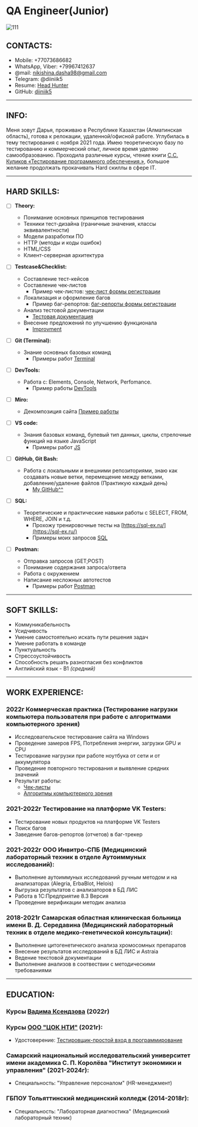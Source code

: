 # QA Engineer(Junior)
![111](https://user-images.githubusercontent.com/92800961/202140041-710e96d3-e9f6-489a-821b-06bf8d44a8e0.png)  



## CONTACTS: 
- Mobile: +77073686682
- WhatsApp, Viber: +79967412637
- @mail: nikishina.dasha98@gmail.com 
- Telegram: @diiniik5
- Resume: [Head Hunter](https://hh.kz/resume/9e288c2eff0b7481350039ed1f52615855534d)
- GitHub: [diiniik5](https://github.com/diiniik5)

---

## INFO:
Меня зовут Дарья, проживаю в Республике Казахстан (Алматинская область), готова к релокации, удаленной/офисной работе. Углубилась в тему тестирования с ноября 2021 года. Имею теоретическую базу по тестированию и коммерческий опыт, личное время уделяю самообразованию. Проходила различные курсы, чтение книги [C.С. Куликов «Тестирование программного обеспечения.»](https://svyatoslav.biz/software_testing_book/), большое желание продолжать прокачивать Hard скиллы в сфере IT.


---

## HARD SKILLS:
- [ ] **Theory:**
  - Понимание основных принципов тестирования
  - Техники тест-дизайна (граничные значения, классы эквивалентности)
  - Модели разработки ПО
  - HTTP (методы и коды ошибок)
  - HTML/CSS
  - Клиент-серверная архитектура

- [ ] **Testcase&Checklist:**
  - Составление тест-кейсов
  - Составление чек-листов
    - Пример чек-листов: [чек-лист формы регистрации](https://docs.google.com/spreadsheets/d/1nNi7k8aUYNtdBYrfcbWd1Qh5xUI7wgwrNdRxgLXX_Ok/edit?usp=sharing)
  - Локализация и оформление багов
    - Пример баг-репортов: [баг-репорты формы регистрации](https://docs.google.com/spreadsheets/d/1nNi7k8aUYNtdBYrfcbWd1Qh5xUI7wgwrNdRxgLXX_Ok/edit#gid=1053810103)
  - Анализ тестовой документации
    - [Тестовая документация](https://docs.google.com/document/d/1RFwxdivPcENf1tOFSpF1ZEXwvCMOX_bZIvEk0fYi2Ko/edit?usp=sharing)
  - Внесение предложений по улучшению функционала
    - [Improvment](https://docs.google.com/spreadsheets/d/1nNi7k8aUYNtdBYrfcbWd1Qh5xUI7wgwrNdRxgLXX_Ok/edit?usp=sharing)

-  [ ] **Git (Terminal):**
  - Знание основных базовых команд
    - Примеры работ [Terminal](https://github.com/diiniik5/Terminal.git)

- [ ] **DevTools:**
  - Работа с: Elements, Console, Network, Perfomance.
    - Пример работы [DevTools](https://drive.google.com/file/d/1MF05ASFqF9vZdDsNmCcE6iBQApKO0Rg_/view?usp=share_link)

- [ ] **Miro:**
  - Декомпозиция сайта [Пример работы](https://drive.google.com/file/d/1yIZFTNoe9oNlYppqvW0URV_TIpkBkAyR/view?usp=share_link)

- [ ] **VS code:** 
  - Знания базовых команд, булевый тип данных, циклы, стрелочные функций на языке JavaScript
    - Примеры работ [JS](https://github.com/diiniik5/JS.git)

- [ ] **GitHub, Git Bash:**
  - Работа с локальными и внешними репозиториями, знаю как создавать новые ветки, перемещение между ветками, добавление/удаление файлов (Практикую каждый день)
    - [My GitHub^^](https://github.com/diiniik5)

- [ ] **SQL:**
  - Теоретические и практические навыки работы с SELECT, FROM, WHERE, JOIN и т.д.
    - Прохожу тренировочные тесты на [https://sql-ex.ru/](https://sql-ex.ru/)
    - Примеры моих запросов [SQL](https://github.com/diiniik5/SQL.git) 

- [ ] **Postman:**
  - Отправка запросов (GET;POST)
  - Понимание содержания запроса/ответа
  - Работа с окружением
  - Написание несложных автотестов 
    - Примеры работ [Postman](https://github.com/diiniik5/Postman.git)

---

## SOFT SKILLS:
- Коммуникабельность
- Усидчивость
- Умение самостоятельно искать пути решения задач
- Умение работать в команде
- Пунктуальность
- Стрессоустойчивость
- Способность решать разногласия без конфликтов
- Английский язык - В1 *(средний)*

---

## WORK EXPERIENCE:

### 2022г Коммерческая практика (Тестирование нагрузки компьютера пользователя при работе с алгоритмами компьютерного зрения)
- Исследовательское тестирование сайта на Windows
- Проведение замеров FPS, Потребления энергии, загрузки GPU и CPU
- Тестирование нагрузки при работе ноутбука от сети и от аккумулятора
- Проведение повторного тестирования и выявление средних значений
- Результат работы: 
   - [Чек-листы](https://docs.google.com/spreadsheets/d/1-HRqw6QFW1jmKinDohkrb7oQFowjZBzxWXDEedA4ong/edit?usp=sharing) 
   - [Алгоритмы компьютерного зрения](https://docs.google.com/spreadsheets/d/1AEOrkh0YHQ5YIPXNTc2FQHzQq6NwmIHaYnLzdGcf-5I/edit?usp=sharing)
  
### 2021-2022г Тестирование на платформе VK Testers:
- Тестирование новых продуктов на платформе VK Testers
- Поиск багов
- Заведение багов-репортов (отчетов) в баг-трекер

### 2021-2022г ООО Инвитро-СПБ (Медицинский лабораторный техник в отделе Аутоиммуных исследований):
- Выполнение аутоиммуных исследований ручным методом и на анализаторах (Alegria, ErbaBlot, Helois)
- Выгрузка результатов с анализаторов в БД ЛИС
- Работа в 1С:Предприятие 8.3 Версия
- Проведение верификации методик анализа

### 2018-2021г Самарская областная клиническая больница имени В. Д. Середавина (Медицинский лабораторный техник в отделе медико-генетической консультации):
- Выполнение цитогенетического анализа хромосомных препаратов
- Внесение результатов исследований в БД ЛИС и Astraia
- Ведение текстовой документации
- Выполнение анализов в соотвествии с методическими требованиями

---

## EDUCATION:

### Курсы [Вадима Ксендзова](https://ksendzov.com/) (2022г)

### Курсы [OOO "ЦОК НТИ"](https://nti-center.ru/) (2021г):
- Удостоверение: [Тестировщик-простой вход в программирование](https://drive.google.com/file/d/1_9tF9Ig-7thTyGkQDrS_p9ZCM52y9gqG/view?usp=share_link)

### Самарский национальный исследовательский университет имени академика С. П. Королёва "Институт экономики и управления" (2021-2024г):
- Специальность: "Управление персоналом" (HR-менеджмент)

### ГБПОУ Тольяттинский медицинский колледж (2014-2018г): 
- Специальность: "Лабораторная диагностика" (Медицинский лабораторный техник)

